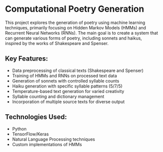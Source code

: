 # Computational Poetry Generation

This project explores the generation of poetry using machine learning techniques, primarily focusing on Hidden Markov Models (HMMs) and Recurrent Neural Networks (RNNs). The main goal is to create a system that can generate various forms of poetry, including sonnets and haikus, inspired by the works of Shakespeare and Spenser.

## Key Features:

- Data preprocessing of classical texts (Shakespeare and Spenser)
- Training of HMMs and RNNs on processed text data
- Generation of sonnets with controlled syllable counts
- Haiku generation with specific syllable patterns (5/7/5)
- Temperature-based text generation for varied creativity
- Syllable counting and dictionary management
- Incorporation of multiple source texts for diverse output

## Technologies Used:

- Python
- TensorFlow/Keras
- Natural Language Processing techniques
- Custom implementations of HMMs

